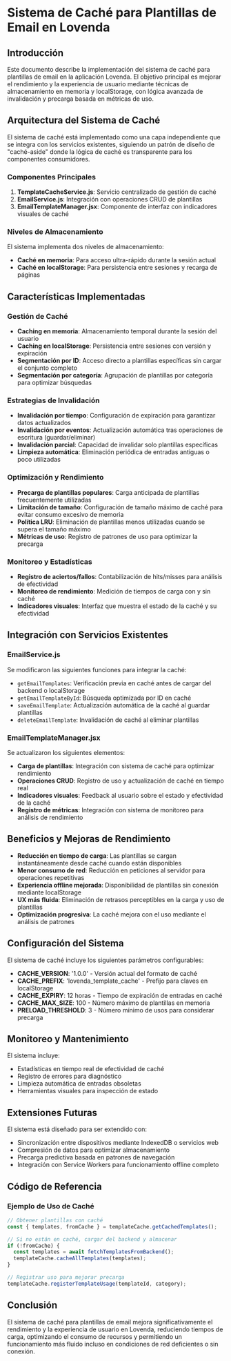 # Sistema de Caché para Plantillas de Email en Lovenda

## Introducción

Este documento describe la implementación del sistema de caché para plantillas de email en la aplicación Lovenda. El objetivo principal es mejorar el rendimiento y la experiencia de usuario mediante técnicas de almacenamiento en memoria y localStorage, con lógica avanzada de invalidación y precarga basada en métricas de uso.

## Arquitectura del Sistema de Caché

El sistema de caché está implementado como una capa independiente que se integra con los servicios existentes, siguiendo un patrón de diseño de "caché-aside" donde la lógica de caché es transparente para los componentes consumidores.

### Componentes Principales

1. **TemplateCacheService.js**: Servicio centralizado de gestión de caché
2. **EmailService.js**: Integración con operaciones CRUD de plantillas
3. **EmailTemplateManager.jsx**: Componente de interfaz con indicadores visuales de caché

### Niveles de Almacenamiento

El sistema implementa dos niveles de almacenamiento:

- **Caché en memoria**: Para acceso ultra-rápido durante la sesión actual
- **Caché en localStorage**: Para persistencia entre sesiones y recarga de páginas

## Características Implementadas

### Gestión de Caché

- **Caching en memoria**: Almacenamiento temporal durante la sesión del usuario
- **Caching en localStorage**: Persistencia entre sesiones con versión y expiración
- **Segmentación por ID**: Acceso directo a plantillas específicas sin cargar el conjunto completo
- **Segmentación por categoría**: Agrupación de plantillas por categoría para optimizar búsquedas

### Estrategias de Invalidación

- **Invalidación por tiempo**: Configuración de expiración para garantizar datos actualizados
- **Invalidación por eventos**: Actualización automática tras operaciones de escritura (guardar/eliminar)
- **Invalidación parcial**: Capacidad de invalidar solo plantillas específicas
- **Limpieza automática**: Eliminación periódica de entradas antiguas o poco utilizadas

### Optimización y Rendimiento

- **Precarga de plantillas populares**: Carga anticipada de plantillas frecuentemente utilizadas
- **Limitación de tamaño**: Configuración de tamaño máximo de caché para evitar consumo excesivo de memoria
- **Política LRU**: Eliminación de plantillas menos utilizadas cuando se supera el tamaño máximo
- **Métricas de uso**: Registro de patrones de uso para optimizar la precarga

### Monitoreo y Estadísticas

- **Registro de aciertos/fallos**: Contabilización de hits/misses para análisis de efectividad
- **Monitoreo de rendimiento**: Medición de tiempos de carga con y sin caché
- **Indicadores visuales**: Interfaz que muestra el estado de la caché y su efectividad

## Integración con Servicios Existentes

### EmailService.js

Se modificaron las siguientes funciones para integrar la caché:

- `getEmailTemplates`: Verificación previa en caché antes de cargar del backend o localStorage
- `getEmailTemplateById`: Búsqueda optimizada por ID en caché
- `saveEmailTemplate`: Actualización automática de la caché al guardar plantillas
- `deleteEmailTemplate`: Invalidación de caché al eliminar plantillas

### EmailTemplateManager.jsx

Se actualizaron los siguientes elementos:

- **Carga de plantillas**: Integración con sistema de caché para optimizar rendimiento
- **Operaciones CRUD**: Registro de uso y actualización de caché en tiempo real
- **Indicadores visuales**: Feedback al usuario sobre el estado y efectividad de la caché
- **Registro de métricas**: Integración con sistema de monitoreo para análisis de rendimiento

## Beneficios y Mejoras de Rendimiento

- **Reducción en tiempo de carga**: Las plantillas se cargan instantáneamente desde caché cuando están disponibles
- **Menor consumo de red**: Reducción en peticiones al servidor para operaciones repetitivas
- **Experiencia offline mejorada**: Disponibilidad de plantillas sin conexión mediante localStorage
- **UX más fluida**: Eliminación de retrasos perceptibles en la carga y uso de plantillas
- **Optimización progresiva**: La caché mejora con el uso mediante el análisis de patrones

## Configuración del Sistema

El sistema de caché incluye los siguientes parámetros configurables:

- **CACHE_VERSION**: '1.0.0' - Versión actual del formato de caché
- **CACHE_PREFIX**: 'lovenda_template_cache' - Prefijo para claves en localStorage
- **CACHE_EXPIRY**: 12 horas - Tiempo de expiración de entradas en caché
- **CACHE_MAX_SIZE**: 100 - Número máximo de plantillas en memoria
- **PRELOAD_THRESHOLD**: 3 - Número mínimo de usos para considerar precarga

## Monitoreo y Mantenimiento

El sistema incluye:

- Estadísticas en tiempo real de efectividad de caché
- Registro de errores para diagnóstico
- Limpieza automática de entradas obsoletas
- Herramientas visuales para inspección de estado

## Extensiones Futuras

El sistema está diseñado para ser extendido con:

- Sincronización entre dispositivos mediante IndexedDB o servicios web
- Compresión de datos para optimizar almacenamiento
- Precarga predictiva basada en patrones de navegación
- Integración con Service Workers para funcionamiento offline completo

## Código de Referencia

### Ejemplo de Uso de Caché

```javascript
// Obtener plantillas con caché
const { templates, fromCache } = templateCache.getCachedTemplates();

// Si no están en caché, cargar del backend y almacenar
if (!fromCache) {
  const templates = await fetchTemplatesFromBackend();
  templateCache.cacheAllTemplates(templates);
}

// Registrar uso para mejorar precarga
templateCache.registerTemplateUsage(templateId, category);
```

## Conclusión

El sistema de caché para plantillas de email mejora significativamente el rendimiento y la experiencia de usuario en Lovenda, reduciendo tiempos de carga, optimizando el consumo de recursos y permitiendo un funcionamiento más fluido incluso en condiciones de red deficientes o sin conexión.
